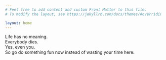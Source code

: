 ```yaml
---
# Feel free to add content and custom Front Matter to this file.
# To modify the layout, see https://jekyllrb.com/docs/themes/#overriding-theme-defaults

layout: home
---
```

Life has no meaning.<br/>
Everybody dies.<br/>
Yes, even you.<br/>
So go do something fun now instead of wasting your time here.
